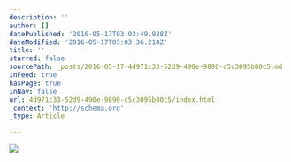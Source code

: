 ```yaml
---
description: ''
author: []
datePublished: '2016-05-17T03:03:49.928Z'
dateModified: '2016-05-17T03:03:36.214Z'
title: ''
starred: false
sourcePath: _posts/2016-05-17-4d971c33-52d9-490e-9890-c5c3095b80c5.md
inFeed: true
hasPage: true
inNav: false
url: 4d971c33-52d9-490e-9890-c5c3095b80c5/index.html
_context: 'http://schema.org'
_type: Article

---
```

![](https://the-grid-user-content.s3-us-west-2.amazonaws.com/9ec39dfc-9562-444c-863a-ce435e36f4c1.jpg)